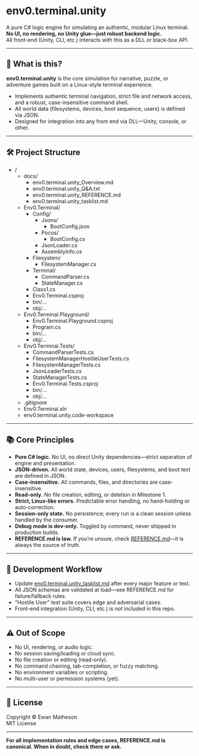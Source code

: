 # env0.terminal.unity

A pure C# logic engine for simulating an authentic, modular Linux terminal.  
**No UI, no rendering, no Unity glue—just robust backend logic.**  
All front-end (Unity, CLI, etc.) interacts with this as a DLL or black-box API.

---

## 🚩 What is this?

**env0.terminal.unity** is the core simulation for narrative, puzzle, or adventure games built on a Linux-style terminal experience.

- Implements authentic terminal navigation, strict file and network access, and a robust, case-insensitive command shell.
- All world data (filesystems, devices, boot sequence, users) is defined via JSON.
- Designed for integration into any front end via DLL—Unity, console, or other.

---

## 🛠️ Project Structure

- /
    - docs/
        - env0.terminal.unity_Overview.md
        - env0.terminal.unity_Q&A.txt
        - env0.terminal.unity_REFERENCE.md
        - env0.terminal.unity_tasklist.md
    - Env0.Terminal/
        - Config/
            - Jsons/
                - BootConfig.json
            - Pocos/
                - BootConfig.cs
            - JsonLoader.cs
            - AssemblyInfo.cs
        - Filesystem/
            - FilesystemManager.cs
        - Terminal/
            - CommandParser.cs
            - StateManager.cs
        - Class1.cs
        - Env0.Terminal.csproj
        - bin/...
        - obj/...
    - Env0.Terminal.Playground/
        - Env0.Terminal.Playground.csproj
        - Program.cs
        - bin/...
        - obj/...
    - Env0.Terminal.Tests/
        - CommandParserTests.cs
        - FilesystemManagerHostileUserTests.cs
        - FilesystemManagerTests.cs
        - JsonLoaderTests.cs
        - StateManagerTests.cs
        - Env0.Terminal.Tests.csproj
        - bin/...
        - obj/...
    - .gitignore
    - Env0.Terminal.sln
    - env0.terminal.unity.code-workspace

---

## 📚 Core Principles

- **Pure C# logic.** No UI, no direct Unity dependencies—strict separation of engine and presentation.
- **JSON-driven.** All world state, devices, users, filesystems, and boot text are defined in JSON.
- **Case-insensitive.** All commands, files, and directories are case-insensitive.
- **Read-only.** No file creation, editing, or deletion in Milestone 1.
- **Strict, Linux-like errors.** Predictable error handling, no hand-holding or auto-correction.
- **Session-only state.** No persistence; every run is a clean session unless handled by the consumer.
- **Debug mode is dev-only.** Toggled by command, never shipped in production builds.
- **REFERENCE.md is law.** If you’re unsure, check [REFERENCE.md](./docs/env0.terminal.unity_REFERENCE.md)—it is always the source of truth.

---

## 📝 Development Workflow

- Update [env0.terminal.unity_tasklist.md](./docs/env0.terminal.unity_tasklist.md) after every major feature or test.
- All JSON schemas are validated at load—see REFERENCE.md for failure/fallback rules.
- “Hostile User” test suite covers edge and adversarial cases.
- Front-end integration (Unity, CLI, etc.) is *not* included in this repo.

---

## ⚠️ Out of Scope

- No UI, rendering, or audio logic.
- No session saving/loading or cloud sync.
- No file creation or editing (read-only).
- No command chaining, tab-completion, or fuzzy matching.
- No environment variables or scripting.
- No multi-user or permission systems (yet).

---

## 📄 License

Copyright © Ewan Matheson  
MIT License

---

**For all implementation rules and edge cases, REFERENCE.md is canonical. When in doubt, check there or ask.**
